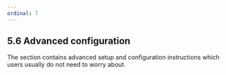 ```yaml
---
ordinal: 7
---
```


## 5.6 Advanced configuration

The section contains advanced setup and configuration instructions which users usually do not need to worry about.